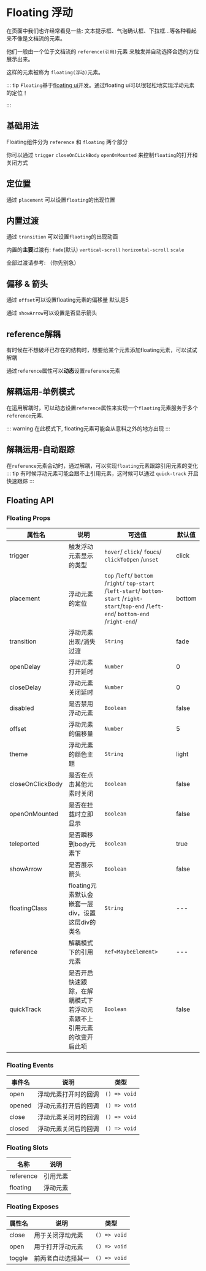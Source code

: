 # Floating 浮动

在页面中我们也许经常看见一些: 文本提示框、气泡确认框、下拉框...等各种看起来不像是文档流的元素。

他们一般由一个位于文档流的 `reference(引用)`元素 来触发并自动选择合适的方位展示出来。

这样的元素被称为 `floating(浮动)`元素。

::: tip
`Floating`基于[floating ui](https://floating-ui.com/)开发。通过floating ui可以很轻松地实现浮动元素的定位！

:::

## 基础用法

Floating组件分为 `reference` 和 `floating` 两个部分

你可以通过 `trigger` `closeOnCLickBody` `openOnMounted` 来控制`floating`的打开和关闭方式

<demo
src="./src/basic.vue"
/>

## 定位置

通过 `placement` 可以设置`floating`的出现位置

<demo
src="./src/dir.vue"
/>

## 内置过渡

通过 `transition` 可以设置`flaoting`的出现动画

内置的**主要**过渡有: `fade`(默认) `vertical-scroll` `horizontal-scroll` `scale` 

全部过渡请参考: （你先别急）


<demo
src="./src/transition.vue"
title="真实的过渡名都有sss-transition作为前缀, 暂时不兼容自定义过渡"
/>

## 偏移 & 箭头

通过 `offset`可以设置floating元素的偏移量 默认是5

通过 `showArrow`可以设置是否显示箭头

<demo
src="./src/offset.vue"
/>



## reference解耦

有时候在不想破坏已存在的结构时，想要给某个元素添加floating元素，可以试试解耦

通过`reference`属性可以**动态**设置`reference`元素

<demo
src="./src/dec.vue"
/>

## 解耦运用-单例模式

在运用解耦时，可以动态设置`reference`属性来实现一个`flaoting`元素服务于多个`reference`元素.

::: warning
    在此模式下, floating元素可能会从意料之外的地方出现
:::

<demo
src="./src/singleton.vue"
/>

## 解耦运用-自动跟踪

在`reference`元素会动时，通过解耦，可以实现`floating`元素跟踪引用元素的变化
::: tip
有时候浮动元素可能会跟不上引用元素，这时候可以通过 `quick-track` 开启快速跟踪
:::

<demo
src="./src/draggable.vue"
/>

## Floating API

### Floating Props

| 属性名           | 说明                                                         | 可选值                                                       | 默认值 |
| ---------------- | ------------------------------------------------------------ | ------------------------------------------------------------ | ------ |
| trigger          | 触发浮动元素显示的类型                                       | `hover`/ `click`/ `foucs`/ `clickToOpen` /`unset`            | click  |
| placement        | 浮动元素的定位                                               | `top` /`left`/ `bottom` /`right`/ `top-start` /`left-start`/ `bottom-start` /`right-start`/`top-end` /`left-end`/ `bottom-end` /`right-end`/ | bottom |
| transition       | 浮动元素出现/消失过渡                                        | `String`                                                     | fade   |
| openDelay        | 浮动元素打开延时                                             | `Number`                                                     | 0      |
| closeDelay       | 浮动元素关闭延时                                             | `Number`                                                     | 0      |
| disabled         | 是否禁用浮动元素                                             | `Boolean`                                                    | false  |
| offset           | 浮动元素的偏移量                                             | `Number`                                                     | 5      |
| theme            | 浮动元素的颜色主题                                           | `String`                                                     | light  |
| closeOnClickBody | 是否在点击其他元素时关闭                                     | `Boolean`                                                    | false  |
| openOnMounted    | 是否在挂载时立即显示                                         | `Boolean`                                                    | false  |
| teleported       | 是否瞬移到body元素下                                         | `Boolean`                                                    | true   |
| showArrow        | 是否展示箭头                                                 | `Boolean`                                                    | false  |
| floatingClass    | floating元素默认会嵌套一层div，设置这层div的类名             | `String`                                                     | ---    |
| reference        | 解耦模式下的引用元素                                         | `Ref<MaybeElement>`                                          | ---    |
| quickTrack       | 是否开启快速跟踪，在解耦模式下若浮动元素跟不上引用元素的改变开启此项 | `Boolean`                                                    | false  |

### Floating Events

| 事件名 | 说明                 | 类型         |
| ------ | -------------------- | ------------ |
| open   | 浮动元素打开时的回调 | `() => void` |
| opened | 浮动元素打开后的回调 | `() => void` |
| close  | 浮动元素关闭时的回调 | `() => void` |
| closed | 浮动元素关闭后的回调 | `() => void` |

### Floating Slots

| 名称      | 说明     |
| --------- | -------- |
| reference | 引用元素 |
| floating  | 浮动元素 |

 ### Floating Exposes

| 属性名 | 说明               | 类型         |
| ------ | ------------------ | ------------ |
| close  | 用于关闭浮动元素   | `() => void` |
| open   | 用于打开浮动元素   | `() => void` |
| toggle | 前两者自动选择其一 | `() => void` |

